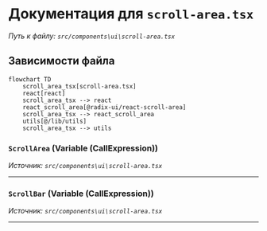 # Документация для `scroll-area.tsx`

*Путь к файлу: `src/components\ui\scroll-area.tsx`*

## Зависимости файла

```mermaid
flowchart TD
    scroll_area_tsx[scroll-area.tsx]
    react[react]
    scroll_area_tsx --> react
    react_scroll_area[@radix-ui/react-scroll-area]
    scroll_area_tsx --> react_scroll_area
    utils[@/lib/utils]
    scroll_area_tsx --> utils
```

### `ScrollArea` (Variable (CallExpression))

*Источник: `src/components\ui\scroll-area.tsx`*

---
### `ScrollBar` (Variable (CallExpression))

*Источник: `src/components\ui\scroll-area.tsx`*

---
